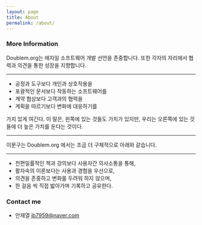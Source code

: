 ```yaml
---
layout: page
title: About
permalink: /about/
---
```

### More Information

Doublem.org는 애자일 소프트웨어 개발 선언을 존중합니다.
또한 각자의 자리에서 협력과 의견을 통한 성장을 지향합니다.

---

- 공정과 도구보다 개인과 상호작용을
- 포괄적인 문서보다 작동하는 소프트웨어를
- 계약 협상보다 고객과의 협력을
- 계획을 따르기보다 변화에 대응하기를

가치 있게 여긴다. 이 말은, 왼쪽에 있는 것들도 가치가 있지만,
우리는 오른쪽에 있는 것들에 더 높은 가치를 둔다는 것이다.

---

이문구는 Doublem.org 에서는 조금 더 구체적으로 아래와 같습니다.

---

- 천편일률적인 책과 강의보다 사용자간 의사소통을 통해,
- 활자속의 이론보다는 사용과 경험을 우선으로,
- 의견을 존중하고 변화를 두려워 하지 않으며,
- 한 걸음 씩 직접 밟아가며 기록하고 공유한다.


### Contact me
- 안재열 [jb7959@naver.com](mailto:jb7959@naver.com)